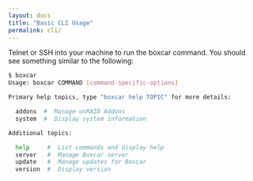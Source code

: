 ```yaml
---
layout: docs
title: "Basic CLI Usage"
permalink: cli/
---
```


Telnet or SSH into your machine to run the boxcar command. You should see something similar to the following:

```bash
$ boxcar
Usage: boxcar COMMAND [command-specific-options]

Primary help topics, type "boxcar help TOPIC" for more details:

  addons  #  Manage unRAID Addons
  system  #  Display system information

Additional topics:

  help     #  List commands and display help
  server   #  Manage Boxcar server
  update   #  Manage updates for Boxcar
  version  #  Display version
```
